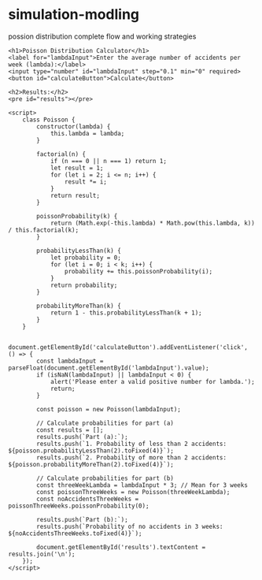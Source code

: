 # simulation-modling
possion distribution complete flow and working strategies
<!DOCTYPE html>
<html lang="en">
<head>
    <meta charset="UTF-8">
    <meta name="viewport" content="width=device-width, initial-scale=1.0">
    <title>Poisson Distribution Calculator</title>
</head>
<body>

    <h1>Poisson Distribution Calculator</h1>
    <label for="lambdaInput">Enter the average number of accidents per week (lambda):</label>
    <input type="number" id="lambdaInput" step="0.1" min="0" required>
    <button id="calculateButton">Calculate</button>

    <h2>Results:</h2>
    <pre id="results"></pre>

    <script>
        class Poisson {
            constructor(lambda) {
                this.lambda = lambda;
            }

            factorial(n) {
                if (n === 0 || n === 1) return 1;
                let result = 1;
                for (let i = 2; i <= n; i++) {
                    result *= i;
                }
                return result;
            }

            poissonProbability(k) {
                return (Math.exp(-this.lambda) * Math.pow(this.lambda, k)) / this.factorial(k);
            }

            probabilityLessThan(k) {
                let probability = 0;
                for (let i = 0; i < k; i++) {
                    probability += this.poissonProbability(i);
                }
                return probability;
            }

            probabilityMoreThan(k) {
                return 1 - this.probabilityLessThan(k + 1);
            }
        }

        document.getElementById('calculateButton').addEventListener('click', () => {
            const lambdaInput = parseFloat(document.getElementById('lambdaInput').value);
            if (isNaN(lambdaInput) || lambdaInput < 0) {
                alert('Please enter a valid positive number for lambda.');
                return;
            }

            const poisson = new Poisson(lambdaInput);

            // Calculate probabilities for part (a)
            const results = [];
            results.push(`Part (a):`);
            results.push(`1. Probability of less than 2 accidents: ${poisson.probabilityLessThan(2).toFixed(4)}`);
            results.push(`2. Probability of more than 2 accidents: ${poisson.probabilityMoreThan(2).toFixed(4)}`);

            // Calculate probabilities for part (b)
            const threeWeekLambda = lambdaInput * 3; // Mean for 3 weeks
            const poissonThreeWeeks = new Poisson(threeWeekLambda);
            const noAccidentsThreeWeeks = poissonThreeWeeks.poissonProbability(0);

            results.push(`Part (b):`);
            results.push(`Probability of no accidents in 3 weeks: ${noAccidentsThreeWeeks.toFixed(4)}`);

            document.getElementById('results').textContent = results.join('\n');
        });
    </script>

</body>
</html>

